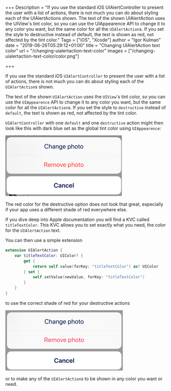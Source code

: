 +++
Description = "If you use the standard iOS UIAlertController to present the user with a list of actions, there is not much you can do about styling each of the UIAlertActions shown. The text of the shown UIAlertAction uses the UIView's tint color, so you can use the UIAppearence API to change it to any color you want, but the same color for all the `UIAlertAction`s. If you set the style to destructive instead of default, the text is shown as red, not affected by the tint color."
Tags = ["iOS", "Xcode"]
author = "Igor Kulman"
date = "2019-06-26T05:29:12+01:00"
title = "Changing UIAlertAction text color"
url = "/changing-uialertaction-text-color"
images = ["/changing-uialertaction-text-color/color.png"]

+++

If you use the standard iOS `UIAlertController` to present the user with a list of actions, there is not much you can do about styling each of the `UIAlertAction`s shown. 

The text of the shown `UIAlertAction` uses the `UIView`'s tint color, so you can use the `UIAppearence` API to change it to any color you want, but the same color for all the `UIAlertAction`s. If you set the style to `destructive` instead of `default`, the text is shown as red, not affected by the tint color.

`UIAlertController` with one `default` and one `destructive` action might then look like this with dark blue set as the global tint color using `UIAppearence`:

![Default UIAlertController appearance](default.png)

The red color for the destructive option does not look that great, especially if your app uses a different shade of red everywhere else. 

If you dive deep into Apple documentation you will find a KVC called `titleTextColor`. This KVC allows you to set exactly what you need, the color for the `UIAlertAction` text.

<!--more-->

You can then use a simple extension

```swift
extension UIAlertAction {
    var titleTextColor: UIColor? {
        get {
            return self.value(forKey: "titleTextColor") as? UIColor
        } set {
            self.setValue(newValue, forKey: "titleTextColor")
        }
    }
}
```

to use the correct shade of red for your destructive actions

![Customized UIAlertController appearance](color.png)

or to make any of the `UIAlertAction`s to be shown in any color you want or need.
